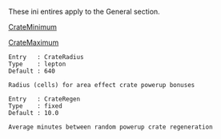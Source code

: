 These ini entires apply to the General section.

[CrateMinimum](../blob/master/general/CrateMinimum.md)

[CrateMaximum](../blob/master/general/CrateMaximum.md)

```
Entry   : CrateRadius
Type    : lepton
Default : 640

Radius (cells) for area effect crate powerup bonuses
```
```
Entry   : CrateRegen
Type    : fixed
Default : 10.0

Average minutes between random powerup crate regeneration
```
